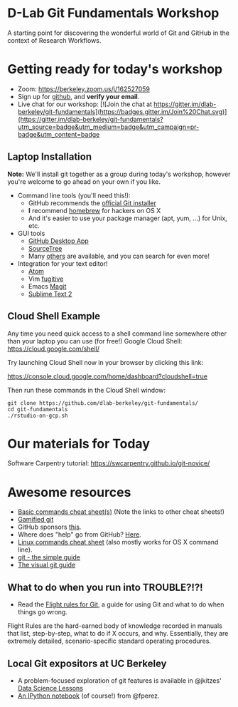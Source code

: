 D-Lab Git Fundamentals Workshop
===============================

A starting point for discovering the wonderful world of Git and GitHub in the context of Research Workflows.

# Getting ready for today's workshop

 - Zoom: https://berkeley.zoom.us/j/162527059
 - Sign up for [github](https://github.com), and **verify your email**.
 - Live chat for our workshop:
 [![Join the chat at https://gitter.im/dlab-berkeley/git-fundamentals](https://badges.gitter.im/Join%20Chat.svg)](https://gitter.im/dlab-berkeley/git-fundamentals?utm_source=badge&utm_medium=badge&utm_campaign=pr-badge&utm_content=badge

## Laptop Installation

**Note:** We'll install git together as a group during today's workshop, however you're welcome to go ahead on your own if you like.

 - Command line tools (you'll need this!):
    - GitHub recommends the [official Git installer](http://git-scm.com/downloads)
    - **I** recommend [homebrew](http://brew.sh) for hackers on OS X
    - And it's easier to use your package manager (apt, yum, ...) for Unix, etc.
 - GUI tools
    - [GitHub Desktop App](https://desktop.github.com/)
    - [SourceTree](http://www.sourcetreeapp.com/)
    - Many [others](http://git-scm.com/downloads/guis) are available, and you
      can search for even more!
 - Integration for your text editor!
	- [Atom](https://atom.io/)
    - Vim [fugitive](https://github.com/tpope/vim-fugitive)
    - Emacs [Magit](https://github.com/magit/magit/wiki)
    - [Sublime Text 2](https://github.com/kemayo/sublime-text-git)

## Cloud Shell Example

Any time you need quick access to a shell command line somewhere other than your laptop you can use (for free!) Google Cloud Shell: https://cloud.google.com/shell/

Try launching Cloud Shell now in your browser by clicking this link:

https://console.cloud.google.com/home/dashboard?cloudshell=true

Then run these commands in the Cloud Shell window:

```shell
git clone https://github.com/dlab-berkeley/git-fundamentals/
cd git-fundamentals
./rstudio-on-gcp.sh
```
# Our materials for Today

Software Carpentry tutorial: https://swcarpentry.github.io/git-novice/

# Awesome resources

 - [Basic commands cheat sheet(s)](http://git-scm.com/docs) (Note the links to
   other cheat sheets!)
 - [Gamified git](http://pcottle.github.io/learnGitBranching/)
 - GitHub sponsors [this](http://try.github.io/).
 - Where does "help" go from GitHub? [Here](https://help.github.com/).
 - [Linux commands cheat sheet](http://www.pixelbeat.org/cmdline.html) (also
   mostly works for OS X command line).
 - [git - the simple guide](http://rogerdudler.github.io/git-guide/)
 - [The visual git guide](http://marklodato.github.io/visual-git-guide/index-en.html)

## What to do when you run into TROUBLE?!?!

  - Read the [Flight rules for Git](https://github.com/k88hudson/git-flight-rules#readme), a guide for using Git and what to do when things go wrong.

Flight Rules are the hard-earned body of knowledge recorded in manuals that list, step-by-step, what to do if X occurs, and why. Essentially, they are extremely detailed, scenario-specific standard operating procedures.

## Local Git expositors at UC Berkeley

 - A problem-focused exploration of git features is available in @jkitzes' [Data
   Science Lessons](http://jkitzes.github.io/datasci-lessons/)
 - [An IPython
   notebook](https://github.com/fperez/reprosw/blob/master/Version%20Control.ipynb)
   (of course!) from @fperez.
